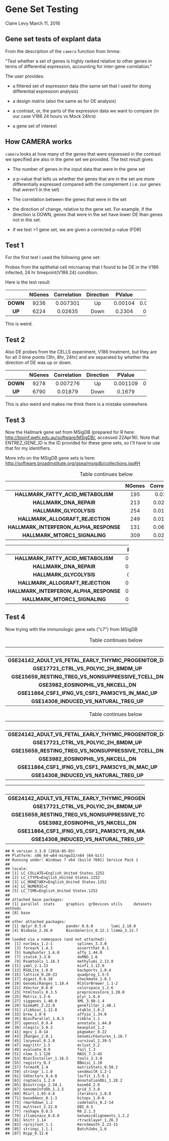 Gene Set Testing
================
Claire Levy
March 11, 2016

Gene set tests of explant data
------------------------------

From the description of the `camera` function from limma:

"Test whether a set of genes is highly ranked relative to other genes in terms of differential expression, accounting for inter-gene correlation."

The user provides:

-   a filtered set of expression data (the same set that I used for doing differential expression analysis)

-   a design matrix (also the same as for DE analysis)

-   a contrast, or, the parts of the expression data we want to compare (in our case V186 24 hours vs Mock 24hrs)

-   a gene set of interest

How CAMERA works
----------------

`camera` looks at how many of the genes that were expressed in the contrast we specified are also in the gene set we provided. The test result gives

-   The number of genes in the input data that were in the gene set

-   a p-value that tells us whether the genes that are in the set are more differentially expressed compared with the complement ( i.e. our genes that *weren't* in the set)

-   The correlation between the genes that were in the set

-   the direction of change, relative to the gene set. For example, if the direction is DOWN, genes that were in the set have lower DE than genes not in the set.

-   if we test &gt;1 gene set, we are given a corrected p-value (FDR)

Test 1
------

For the first test I used the following gene set:

Probes from the epithelial cell microarray that I found to be DE in the V186 infected, 24 hr timepoint(V186.24) condition.

Here is the test result

<table style="width:89%;">
<colgroup>
<col width="15%" />
<col width="12%" />
<col width="19%" />
<col width="16%" />
<col width="12%" />
<col width="12%" />
</colgroup>
<thead>
<tr class="header">
<th align="center"> </th>
<th align="center">NGenes</th>
<th align="center">Correlation</th>
<th align="center">Direction</th>
<th align="center">PValue</th>
<th align="center">FDR</th>
</tr>
</thead>
<tbody>
<tr class="odd">
<td align="center"><strong>DOWN</strong></td>
<td align="center">9236</td>
<td align="center">0.007301</td>
<td align="center">Up</td>
<td align="center">0.00104</td>
<td align="center">0.002081</td>
</tr>
<tr class="even">
<td align="center"><strong>UP</strong></td>
<td align="center">6224</td>
<td align="center">0.02635</td>
<td align="center">Down</td>
<td align="center">0.2304</td>
<td align="center">0.2304</td>
</tr>
</tbody>
</table>

This is weird.

Test 2
------

Also DE probes from the CELLS experiment, V186 treatment, but they are for all 3 time points (3hr, 8hr, 24hr) and are separated by whether the direction of DE was up or down.

<table style="width:89%;">
<colgroup>
<col width="15%" />
<col width="12%" />
<col width="19%" />
<col width="16%" />
<col width="12%" />
<col width="12%" />
</colgroup>
<thead>
<tr class="header">
<th align="center"> </th>
<th align="center">NGenes</th>
<th align="center">Correlation</th>
<th align="center">Direction</th>
<th align="center">PValue</th>
<th align="center">FDR</th>
</tr>
</thead>
<tbody>
<tr class="odd">
<td align="center"><strong>DOWN</strong></td>
<td align="center">9278</td>
<td align="center">0.007276</td>
<td align="center">Up</td>
<td align="center">0.001109</td>
<td align="center">0.002218</td>
</tr>
<tr class="even">
<td align="center"><strong>UP</strong></td>
<td align="center">6790</td>
<td align="center">0.01879</td>
<td align="center">Down</td>
<td align="center">0.1679</td>
<td align="center">0.1679</td>
</tr>
</tbody>
</table>

This is also weird and makes me think there is a mistake somewhere.

Test 3
------

Now the Hallmark gene set from MSigDB (prepared for R here: <http://bioinf.wehi.edu.au/software/MSigDB/>, accessed 22Apr16). Note that ENTREZ\_GENE\_ID is the ID provided for these gene sets, so I'll have to use that for my identifiers.

More info on the MSigDB gene sets is here: <http://software.broadinstitute.org/gsea/msigdb/collections.jsp#H>

<table>
<caption>Table continues below</caption>
<colgroup>
<col width="54%" />
<col width="12%" />
<col width="18%" />
<col width="14%" />
</colgroup>
<thead>
<tr class="header">
<th align="center"> </th>
<th align="center">NGenes</th>
<th align="center">Correlation</th>
<th align="center">Direction</th>
</tr>
</thead>
<tbody>
<tr class="odd">
<td align="center"><strong>HALLMARK_FATTY_ACID_METABOLISM</strong></td>
<td align="center">195</td>
<td align="center">0.0226</td>
<td align="center">Up</td>
</tr>
<tr class="even">
<td align="center"><strong>HALLMARK_DNA_REPAIR</strong></td>
<td align="center">213</td>
<td align="center">0.02181</td>
<td align="center">Up</td>
</tr>
<tr class="odd">
<td align="center"><strong>HALLMARK_GLYCOLYSIS</strong></td>
<td align="center">254</td>
<td align="center">0.01161</td>
<td align="center">Up</td>
</tr>
<tr class="even">
<td align="center"><strong>HALLMARK_ALLOGRAFT_REJECTION</strong></td>
<td align="center">249</td>
<td align="center">0.01737</td>
<td align="center">Up</td>
</tr>
<tr class="odd">
<td align="center"><strong>HALLMARK_INTERFERON_ALPHA_RESPONSE</strong></td>
<td align="center">131</td>
<td align="center">0.06882</td>
<td align="center">Up</td>
</tr>
<tr class="even">
<td align="center"><strong>HALLMARK_MTORC1_SIGNALING</strong></td>
<td align="center">309</td>
<td align="center">0.02886</td>
<td align="center">Up</td>
</tr>
</tbody>
</table>

<table style="width:78%;">
<colgroup>
<col width="56%" />
<col width="12%" />
<col width="8%" />
</colgroup>
<thead>
<tr class="header">
<th align="center"> </th>
<th align="center">PValue</th>
<th align="center">FDR</th>
</tr>
</thead>
<tbody>
<tr class="odd">
<td align="center"><strong>HALLMARK_FATTY_ACID_METABOLISM</strong></td>
<td align="center">0.01128</td>
<td align="center">0.5639</td>
</tr>
<tr class="even">
<td align="center"><strong>HALLMARK_DNA_REPAIR</strong></td>
<td align="center">0.03692</td>
<td align="center">0.5995</td>
</tr>
<tr class="odd">
<td align="center"><strong>HALLMARK_GLYCOLYSIS</strong></td>
<td align="center">0.0477</td>
<td align="center">0.5995</td>
</tr>
<tr class="even">
<td align="center"><strong>HALLMARK_ALLOGRAFT_REJECTION</strong></td>
<td align="center">0.04908</td>
<td align="center">0.5995</td>
</tr>
<tr class="odd">
<td align="center"><strong>HALLMARK_INTERFERON_ALPHA_RESPONSE</strong></td>
<td align="center">0.05995</td>
<td align="center">0.5995</td>
</tr>
<tr class="even">
<td align="center"><strong>HALLMARK_MTORC1_SIGNALING</strong></td>
<td align="center">0.09725</td>
<td align="center">0.6225</td>
</tr>
</tbody>
</table>

Test 4
------

Now trying with the immunologic gene sets ("c7") from MSigDB

<table>
<caption>Table continues below</caption>
<colgroup>
<col width="72%" />
<col width="11%" />
<col width="16%" />
</colgroup>
<thead>
<tr class="header">
<th align="center"> </th>
<th align="center">NGenes</th>
<th align="center">Correlation</th>
</tr>
</thead>
<tbody>
<tr class="odd">
<td align="center"><strong>GSE24142_ADULT_VS_FETAL_EARLY_THYMIC_PROGENITOR_DN</strong></td>
<td align="center">268</td>
<td align="center">0.006701</td>
</tr>
<tr class="even">
<td align="center"><strong>GSE17721_CTRL_VS_POLYIC_2H_BMDM_UP</strong></td>
<td align="center">231</td>
<td align="center">0.00543</td>
</tr>
<tr class="odd">
<td align="center"><strong>GSE15659_RESTING_TREG_VS_NONSUPPRESSIVE_TCELL_DN</strong></td>
<td align="center">226</td>
<td align="center">0.007273</td>
</tr>
<tr class="even">
<td align="center"><strong>GSE3982_EOSINOPHIL_VS_NKCELL_DN</strong></td>
<td align="center">258</td>
<td align="center">0.0105</td>
</tr>
<tr class="odd">
<td align="center"><strong>GSE11864_CSF1_IFNG_VS_CSF1_PAM3CYS_IN_MAC_UP</strong></td>
<td align="center">265</td>
<td align="center">0.00826</td>
</tr>
<tr class="even">
<td align="center"><strong>GSE14308_INDUCED_VS_NATURAL_TREG_UP</strong></td>
<td align="center">257</td>
<td align="center">0.005849</td>
</tr>
</tbody>
</table>

<table>
<caption>Table continues below</caption>
<colgroup>
<col width="74%" />
<col width="15%" />
<col width="10%" />
</colgroup>
<thead>
<tr class="header">
<th align="center"> </th>
<th align="center">Direction</th>
<th align="center">PValue</th>
</tr>
</thead>
<tbody>
<tr class="odd">
<td align="center"><strong>GSE24142_ADULT_VS_FETAL_EARLY_THYMIC_PROGENITOR_DN</strong></td>
<td align="center">Up</td>
<td align="center">0.001194</td>
</tr>
<tr class="even">
<td align="center"><strong>GSE17721_CTRL_VS_POLYIC_2H_BMDM_UP</strong></td>
<td align="center">Up</td>
<td align="center">0.006042</td>
</tr>
<tr class="odd">
<td align="center"><strong>GSE15659_RESTING_TREG_VS_NONSUPPRESSIVE_TCELL_DN</strong></td>
<td align="center">Up</td>
<td align="center">0.00613</td>
</tr>
<tr class="even">
<td align="center"><strong>GSE3982_EOSINOPHIL_VS_NKCELL_DN</strong></td>
<td align="center">Up</td>
<td align="center">0.006811</td>
</tr>
<tr class="odd">
<td align="center"><strong>GSE11864_CSF1_IFNG_VS_CSF1_PAM3CYS_IN_MAC_UP</strong></td>
<td align="center">Up</td>
<td align="center">0.007115</td>
</tr>
<tr class="even">
<td align="center"><strong>GSE14308_INDUCED_VS_NATURAL_TREG_UP</strong></td>
<td align="center">Up</td>
<td align="center">0.007375</td>
</tr>
</tbody>
</table>

<table style="width:88%;">
<colgroup>
<col width="79%" />
<col width="8%" />
</colgroup>
<thead>
<tr class="header">
<th align="center"> </th>
<th align="center">FDR</th>
</tr>
</thead>
<tbody>
<tr class="odd">
<td align="center"><strong>GSE24142_ADULT_VS_FETAL_EARLY_THYMIC_PROGENITOR_DN</strong></td>
<td align="center">0.3285</td>
</tr>
<tr class="even">
<td align="center"><strong>GSE17721_CTRL_VS_POLYIC_2H_BMDM_UP</strong></td>
<td align="center">0.3285</td>
</tr>
<tr class="odd">
<td align="center"><strong>GSE15659_RESTING_TREG_VS_NONSUPPRESSIVE_TCELL_DN</strong></td>
<td align="center">0.3285</td>
</tr>
<tr class="even">
<td align="center"><strong>GSE3982_EOSINOPHIL_VS_NKCELL_DN</strong></td>
<td align="center">0.3285</td>
</tr>
<tr class="odd">
<td align="center"><strong>GSE11864_CSF1_IFNG_VS_CSF1_PAM3CYS_IN_MAC_UP</strong></td>
<td align="center">0.3285</td>
</tr>
<tr class="even">
<td align="center"><strong>GSE14308_INDUCED_VS_NATURAL_TREG_UP</strong></td>
<td align="center">0.3285</td>
</tr>
</tbody>
</table>

    ## R version 3.3.0 (2016-05-03)
    ## Platform: x86_64-w64-mingw32/x64 (64-bit)
    ## Running under: Windows 7 x64 (build 7601) Service Pack 1
    ## 
    ## locale:
    ## [1] LC_COLLATE=English_United States.1252 
    ## [2] LC_CTYPE=English_United States.1252   
    ## [3] LC_MONETARY=English_United States.1252
    ## [4] LC_NUMERIC=C                          
    ## [5] LC_TIME=English_United States.1252    
    ## 
    ## attached base packages:
    ## [1] parallel  stats     graphics  grDevices utils     datasets  methods  
    ## [8] base     
    ## 
    ## other attached packages:
    ## [1] dplyr_0.5.0         pander_0.6.0        lumi_2.18.0        
    ## [4] Biobase_2.26.0      BiocGenerics_0.12.1 limma_3.22.7       
    ## 
    ## loaded via a namespace (and not attached):
    ##  [1] nor1mix_1.2-1           splines_3.3.0          
    ##  [3] foreach_1.4.3           assertthat_0.1         
    ##  [5] bumphunter_1.6.0        affy_1.44.0            
    ##  [7] stats4_3.3.0            doRNG_1.6              
    ##  [9] Rsamtools_1.18.3        methylumi_2.12.0       
    ## [11] yaml_2.1.13             minfi_1.12.0           
    ## [13] RSQLite_1.0.0           backports_1.0.4        
    ## [15] lattice_0.20-33         quadprog_1.5-5         
    ## [17] digest_0.6.10           checkmate_1.8.1        
    ## [19] GenomicRanges_1.18.4    RColorBrewer_1.1-2     
    ## [21] XVector_0.6.0           colorspace_1.2-6       
    ## [23] htmltools_0.3.5         preprocessCore_1.28.0  
    ## [25] Matrix_1.2-6            plyr_1.8.4             
    ## [27] siggenes_1.40.0         XML_3.98-1.4           
    ## [29] biomaRt_2.22.0          genefilter_1.48.1      
    ## [31] zlibbioc_1.12.0         xtable_1.8-2           
    ## [33] brew_1.0-6              affyio_1.34.0          
    ## [35] BiocParallel_1.0.3      tibble_1.1             
    ## [37] openssl_0.9.4           annotate_1.44.0        
    ## [39] nleqslv_3.0.3           beanplot_1.2           
    ## [41] mgcv_1.8-14             pkgmaker_0.22          
    ## [43] IRanges_2.0.1           GenomicFeatures_1.18.7 
    ## [45] lazyeval_0.2.0          survival_2.39-5        
    ## [47] magrittr_1.5            mclust_5.2             
    ## [49] evaluate_0.9            fail_1.3               
    ## [51] nlme_3.1-128            MASS_7.3-45            
    ## [53] BiocInstaller_1.16.5    tools_3.3.0            
    ## [55] registry_0.3            BBmisc_1.10            
    ## [57] formatR_1.4             matrixStats_0.50.2     
    ## [59] stringr_1.1.0           sendmailR_1.2-1        
    ## [61] S4Vectors_0.4.0         locfit_1.5-9.1         
    ## [63] rngtools_1.2.4          AnnotationDbi_1.28.2   
    ## [65] Biostrings_2.34.1       base64_2.0             
    ## [67] GenomeInfoDb_1.2.5      grid_3.3.0             
    ## [69] RCurl_1.95-4.8          iterators_1.0.8        
    ## [71] base64enc_0.1-3         bitops_1.0-6           
    ## [73] rmarkdown_1.2           codetools_0.2-14       
    ## [75] multtest_2.22.0         DBI_0.5                
    ## [77] reshape_0.8.5           R6_2.1.3               
    ## [79] illuminaio_0.8.0        GenomicAlignments_1.2.2
    ## [81] knitr_1.14              rtracklayer_1.26.3     
    ## [83] rprojroot_1.1           KernSmooth_2.23-15     
    ## [85] stringi_1.1.1           BatchJobs_1.6          
    ## [87] Rcpp_0.12.6
